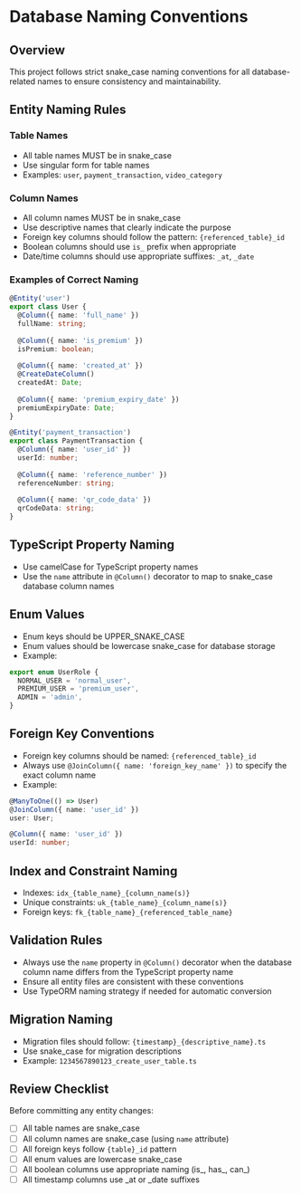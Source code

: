 # Database Naming Conventions

## Overview
This project follows strict snake_case naming conventions for all database-related names to ensure consistency and maintainability.

## Entity Naming Rules

### Table Names
- All table names MUST be in snake_case
- Use singular form for table names
- Examples: `user`, `payment_transaction`, `video_category`

### Column Names
- All column names MUST be in snake_case
- Use descriptive names that clearly indicate the purpose
- Foreign key columns should follow the pattern: `{referenced_table}_id`
- Boolean columns should use `is_` prefix when appropriate
- Date/time columns should use appropriate suffixes: `_at`, `_date`

### Examples of Correct Naming

```typescript
@Entity('user')
export class User {
  @Column({ name: 'full_name' })
  fullName: string;
  
  @Column({ name: 'is_premium' })
  isPremium: boolean;
  
  @Column({ name: 'created_at' })
  @CreateDateColumn()
  createdAt: Date;
  
  @Column({ name: 'premium_expiry_date' })
  premiumExpiryDate: Date;
}

@Entity('payment_transaction')
export class PaymentTransaction {
  @Column({ name: 'user_id' })
  userId: number;
  
  @Column({ name: 'reference_number' })
  referenceNumber: string;
  
  @Column({ name: 'qr_code_data' })
  qrCodeData: string;
}
```

## TypeScript Property Naming
- Use camelCase for TypeScript property names
- Use the `name` attribute in `@Column()` decorator to map to snake_case database column names

## Enum Values
- Enum keys should be UPPER_SNAKE_CASE
- Enum values should be lowercase snake_case for database storage
- Example:
```typescript
export enum UserRole {
  NORMAL_USER = 'normal_user',
  PREMIUM_USER = 'premium_user',
  ADMIN = 'admin',
}
```

## Foreign Key Conventions
- Foreign key columns should be named: `{referenced_table}_id`
- Always use `@JoinColumn({ name: 'foreign_key_name' })` to specify the exact column name
- Example:
```typescript
@ManyToOne(() => User)
@JoinColumn({ name: 'user_id' })
user: User;

@Column({ name: 'user_id' })
userId: number;
```

## Index and Constraint Naming
- Indexes: `idx_{table_name}_{column_name(s)}`
- Unique constraints: `uk_{table_name}_{column_name(s)}`
- Foreign keys: `fk_{table_name}_{referenced_table_name}`

## Validation Rules
- Always use the `name` property in `@Column()` decorator when the database column name differs from the TypeScript property name
- Ensure all entity files are consistent with these conventions
- Use TypeORM naming strategy if needed for automatic conversion

## Migration Naming
- Migration files should follow: `{timestamp}_{descriptive_name}.ts`
- Use snake_case for migration descriptions
- Example: `1234567890123_create_user_table.ts`

## Review Checklist
Before committing any entity changes:
- [ ] All table names are snake_case
- [ ] All column names are snake_case (using `name` attribute)
- [ ] All foreign keys follow `{table}_id` pattern
- [ ] All enum values are lowercase snake_case
- [ ] All boolean columns use appropriate naming (is_, has_, can_)
- [ ] All timestamp columns use _at or _date suffixes 